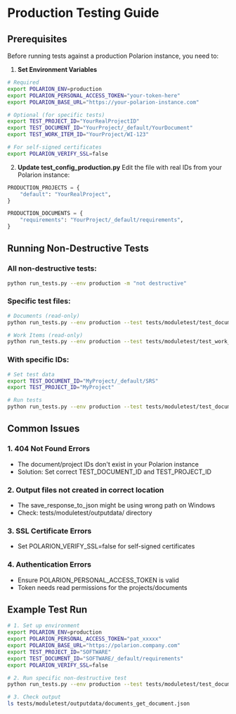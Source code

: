 # Production Testing Guide

## Prerequisites

Before running tests against a production Polarion instance, you need to:

1. **Set Environment Variables**
```bash
# Required
export POLARION_ENV=production
export POLARION_PERSONAL_ACCESS_TOKEN="your-token-here"
export POLARION_BASE_URL="https://your-polarion-instance.com"

# Optional (for specific tests)
export TEST_PROJECT_ID="YourRealProjectID"
export TEST_DOCUMENT_ID="YourProject/_default/YourDocument"
export TEST_WORK_ITEM_ID="YourProject/WI-123"

# For self-signed certificates
export POLARION_VERIFY_SSL=false
```

2. **Update test_config_production.py**
Edit the file with real IDs from your Polarion instance:
```python
PRODUCTION_PROJECTS = {
    "default": "YourRealProject",
}

PRODUCTION_DOCUMENTS = {
    "requirements": "YourProject/_default/requirements",
}
```

## Running Non-Destructive Tests

### All non-destructive tests:
```bash
python run_tests.py --env production -m "not destructive"
```

### Specific test files:
```bash
# Documents (read-only)
python run_tests.py --env production --test tests/moduletest/test_documents.py -m "not destructive and not mock_only"

# Work Items (read-only)
python run_tests.py --env production --test tests/moduletest/test_work_items.py -m "not destructive"
```

### With specific IDs:
```bash
# Set test data
export TEST_DOCUMENT_ID="MyProject/_default/SRS"
export TEST_PROJECT_ID="MyProject"

# Run tests
python run_tests.py --env production --test tests/moduletest/test_documents.py::TestDocumentsMixin::test_get_document
```

## Common Issues

### 1. 404 Not Found Errors
- The document/project IDs don't exist in your Polarion instance
- Solution: Set correct TEST_DOCUMENT_ID and TEST_PROJECT_ID

### 2. Output files not created in correct location
- The save_response_to_json might be using wrong path on Windows
- Check: tests/moduletest/outputdata/ directory

### 3. SSL Certificate Errors
- Set POLARION_VERIFY_SSL=false for self-signed certificates

### 4. Authentication Errors
- Ensure POLARION_PERSONAL_ACCESS_TOKEN is valid
- Token needs read permissions for the projects/documents

## Example Test Run

```bash
# 1. Set up environment
export POLARION_ENV=production
export POLARION_PERSONAL_ACCESS_TOKEN="pat_xxxxx"
export POLARION_BASE_URL="https://polarion.company.com"
export TEST_PROJECT_ID="SOFTWARE"
export TEST_DOCUMENT_ID="SOFTWARE/_default/requirements"
export POLARION_VERIFY_SSL=false

# 2. Run specific non-destructive test
python run_tests.py --env production --test tests/moduletest/test_documents.py::TestDocumentsMixin::test_get_document

# 3. Check output
ls tests/moduletest/outputdata/documents_get_document.json
```